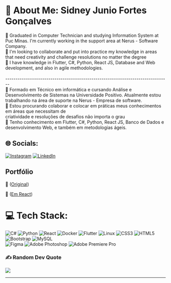 # 💫 About Me: Sidney Junio Fortes Gonçalves
🔭 Graduated in Computer Technician and studying Information System at Puc Minas. I'm currently working in the support area at Nerus - Software Company.<br>👯 I'm looking to collaborate and put into practice my knowledge in areas that need creativity and challenge resolutions no matter the degree<br>🌱 I have knowledge in Flutter, C#, Python, React JS, Database and Web development, and also in agile methodologies.
<br><br>--------------------------------------------------------------------------------<br>🔭 Formado em Técnico em informática e cursando Análise e Desenvolvimento de Sistemas na Universidade Positivo. Atualmente estou trabalhando na área de suporte na Nerus - Empresa de software.<br>👯 Estou procurando colaborar e colocar em práticas meus conhecimentos em áreas que necessitam de <br>criatividade e resoluções de desafios não importa o grau<br>🌱 Tenho conhecimento em Flutter, C#, Python, React JS, Banco de Dados e desenvolvimento Web, e também em metodologias ágeis.

## 🌐 Socials:
[![Instagram](https://img.shields.io/badge/Instagram-%23E4405F.svg?logo=Instagram&logoColor=white)](https://instagram.com/sidneyjfg/) 
[![LinkedIn](https://img.shields.io/badge/LinkedIn-%230077B5.svg?logo=linkedin&logoColor=white)](https://www.linkedin.com/in/sidneyjunio/) 

## Portfólio
📄 ([Original](https://sidneyjfg.github.io/Portfolio/)) 

📄 ([Em React](https://react-portfolio-jet-nine.vercel.app))


# 💻 Tech Stack:
![C#](https://img.shields.io/badge/C%23-darkblue.svg?style=flat-square&logo=c-sharp&logoColor=white)
![Python](https://img.shields.io/badge/python-blue.svg?style=flat-square&logo=python&logoColor=white)
![React](https://img.shields.io/badge/react-purple.svg?style=flat-square&logo=react&logoColor=white)
![Docker](https://img.shields.io/badge/docker-black.svg?style=flat-square&logo=docker&logoColor=white)
![Flutter](https://img.shields.io/badge/Flutter-black.svg?style=flat-square&logo=flutter&logoColor=purple)
![Linux](https://img.shields.io/badge/Linux-gray.svg?style=flat-square&logo=Linux&logoColor=black) 
![CSS3](https://img.shields.io/badge/CSS-%231572B6.svg?style=flat-square&logo=css3&logoColor=white)
![HTML5](https://img.shields.io/badge/HTML5-%23E34F26.svg?style=flat-square&logo=html5&logoColor=white) 
![Bootstrap](https://img.shields.io/badge/Bootstrap-%23563D7C.svg?style=flat-square&logo=bootstrap&logoColor=white) 
![MySQL](https://img.shields.io/badge/MySQL-%2300f.svg?style=flat-square&logo=mysql&logoColor=white) 	
![Figma](https://img.shields.io/badge/figma-%23F24E1E.svg?style=flat-square&logo=figma&logoColor=white) 
![Adobe Photoshop](https://img.shields.io/badge/adobephotoshop-%2331A8FF.svg?style=flat-square&logo=adobephotoshop&logoColor=white) 
![Adobe Premiere Pro](https://img.shields.io/badge/Adobe%20Premiere%20Pro-9999FF.svg?style=flat-square&logo=Adobe%20Premiere%20Pro&logoColor=white) 

### ✍️ Random Dev Quote
![](https://quotes-github-readme.vercel.app/api?type=horizontal&theme=merko)

---
